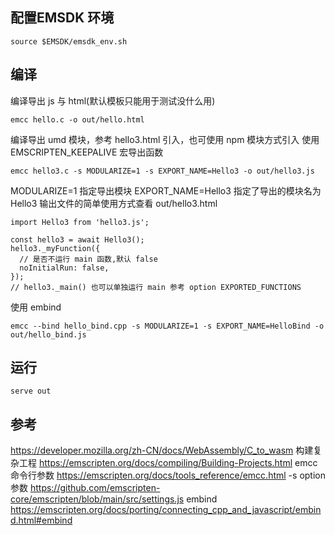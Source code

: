 ## 配置EMSDK 环境
```
source $EMSDK/emsdk_env.sh
```

## 编译

编译导出 js 与 html(默认模板只能用于测试没什么用)
```
emcc hello.c -o out/hello.html
```

编译导出 umd 模块，参考 hello3.html 引入，也可使用 npm 模块方式引入
使用 EMSCRIPTEN_KEEPALIVE 宏导出函数
```
emcc hello3.c -s MODULARIZE=1 -s EXPORT_NAME=Hello3 -o out/hello3.js
```
MODULARIZE=1 指定导出模块
EXPORT_NAME=Hello3 指定了导出的模块名为 Hello3
输出文件的简单使用方式查看 out/hello3.html
```
import Hello3 from 'hello3.js';

const hello3 = await Hello3();
hello3._myFunction({
  // 是否不运行 main 函数,默认 false
  noInitialRun: false,
});
// hello3._main() 也可以单独运行 main 参考 option EXPORTED_FUNCTIONS
```

使用 embind
```
emcc --bind hello_bind.cpp -s MODULARIZE=1 -s EXPORT_NAME=HelloBind -o out/hello_bind.js
```

## 运行

```
serve out
```

## 参考

https://developer.mozilla.org/zh-CN/docs/WebAssembly/C_to_wasm
构建复杂工程 https://emscripten.org/docs/compiling/Building-Projects.html
emcc 命令行参数 https://emscripten.org/docs/tools_reference/emcc.html
-s option 参数 https://github.com/emscripten-core/emscripten/blob/main/src/settings.js
embind https://emscripten.org/docs/porting/connecting_cpp_and_javascript/embind.html#embind